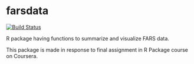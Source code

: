 # farsdata

[![Build Status](https://travis-ci.org/nirmalpatel/farsdata.svg?branch=master)](https://travis-ci.org/nirmalpatel/farsdata)

R package having functions to summarize and visualize FARS data.

This package is made in response to final assignment in R Package course on Coursera.
